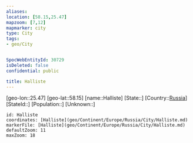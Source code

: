 ```yaml
---
aliases: 
location: [58.15,25.47]
mapzoom: [7,12] 
mapmarker: city 
type: City
tags:
- geo/City


SpocWebEntityId: 30729
isDeleted: false
confidential: public

title: Halliste
---
```

[geo-lon::25.47]
[geo-lat::58.15]
[name::Halliste]
[State::]
[Country::[Russia](geo/Continent/Europe/Russia.md)]
[StateId::]
[Population::]
[Unknown::]


```leaflet
id: Halliste
coordinates: [Halliste](geo/Continent/Europe/Russia/City/Halliste.md)
markerFile: [Halliste](geo/Continent/Europe/Russia/City/Halliste.md)
defaultZoom: 11 
maxZoom: 18
```


